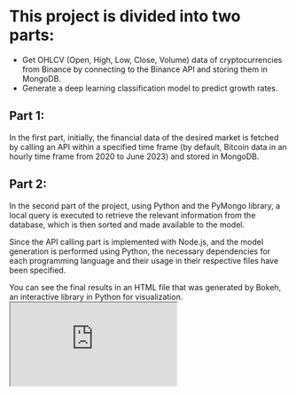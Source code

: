 <!DOCTYPE html>
<html>
<head>
  <meta charset="UTF-8">
</head>
<body>
    <h1>This project is divided into two parts:</h1>
    <ul>
        <li>
            Get OHLCV (Open, High, Low, Close, Volume) data of cryptocurrencies from Binance by connecting to the Binance API and storing 	them in MongoDB.
        </li>
        <li>
            Generate a deep learning classification model to predict growth rates.
        </li>
    </ul>
    <h2>Part 1:</h2>
    <p>In the first part, initially, the financial data of the desired market is fetched by calling an API within a specified time frame (by default, Bitcoin data in an hourly time frame from 2020 to June 2023) and stored in MongoDB.</p>
    <h2>Part 2:</h2>
    <p>In the second part of the project, using Python and the PyMongo library, a local query is executed to retrieve the relevant information from the database, which is then sorted and made available to the model.</p>
    <p>Since the API calling part is implemented with Node.js, and the model generation is performed using Python, the necessary dependencies for each programming language and their usage in their respective files have been specified.</p>
    <p>You can see the final results in an HTML file that was generated by Bokeh, an interactive library in Python for visualization.
    <iframe src="https://github.com/HashemEzzati/classification-growth-rate/blob/master/Deep-learning-classification-model/results/result-1.html", title="Results"></iframe></p>
</body>
</html>
